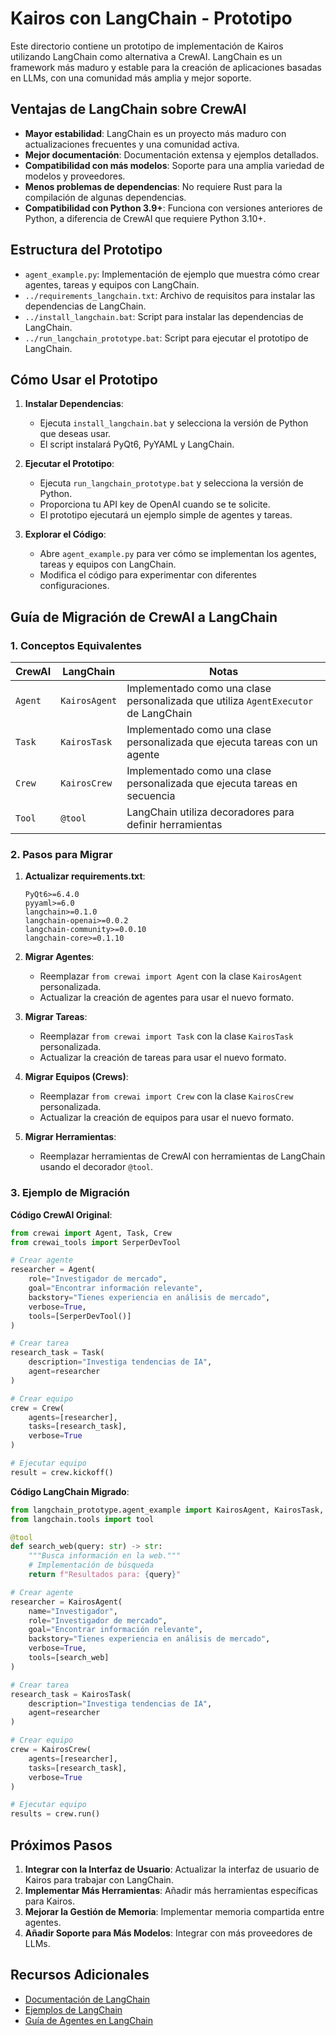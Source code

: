 # Kairos con LangChain - Prototipo

Este directorio contiene un prototipo de implementación de Kairos utilizando LangChain como alternativa a CrewAI. LangChain es un framework más maduro y estable para la creación de aplicaciones basadas en LLMs, con una comunidad más amplia y mejor soporte.

## Ventajas de LangChain sobre CrewAI

- **Mayor estabilidad**: LangChain es un proyecto más maduro con actualizaciones frecuentes y una comunidad activa.
- **Mejor documentación**: Documentación extensa y ejemplos detallados.
- **Compatibilidad con más modelos**: Soporte para una amplia variedad de modelos y proveedores.
- **Menos problemas de dependencias**: No requiere Rust para la compilación de algunas dependencias.
- **Compatibilidad con Python 3.9+**: Funciona con versiones anteriores de Python, a diferencia de CrewAI que requiere Python 3.10+.

## Estructura del Prototipo

- `agent_example.py`: Implementación de ejemplo que muestra cómo crear agentes, tareas y equipos con LangChain.
- `../requirements_langchain.txt`: Archivo de requisitos para instalar las dependencias de LangChain.
- `../install_langchain.bat`: Script para instalar las dependencias de LangChain.
- `../run_langchain_prototype.bat`: Script para ejecutar el prototipo de LangChain.

## Cómo Usar el Prototipo

1. **Instalar Dependencias**:
   - Ejecuta `install_langchain.bat` y selecciona la versión de Python que deseas usar.
   - El script instalará PyQt6, PyYAML y LangChain.

2. **Ejecutar el Prototipo**:
   - Ejecuta `run_langchain_prototype.bat` y selecciona la versión de Python.
   - Proporciona tu API key de OpenAI cuando se te solicite.
   - El prototipo ejecutará un ejemplo simple de agentes y tareas.

3. **Explorar el Código**:
   - Abre `agent_example.py` para ver cómo se implementan los agentes, tareas y equipos con LangChain.
   - Modifica el código para experimentar con diferentes configuraciones.

## Guía de Migración de CrewAI a LangChain

### 1. Conceptos Equivalentes

| CrewAI | LangChain | Notas |
|--------|-----------|-------|
| `Agent` | `KairosAgent` | Implementado como una clase personalizada que utiliza `AgentExecutor` de LangChain |
| `Task` | `KairosTask` | Implementado como una clase personalizada que ejecuta tareas con un agente |
| `Crew` | `KairosCrew` | Implementado como una clase personalizada que ejecuta tareas en secuencia |
| `Tool` | `@tool` | LangChain utiliza decoradores para definir herramientas |

### 2. Pasos para Migrar

1. **Actualizar requirements.txt**:
   ```
   PyQt6>=6.4.0
   pyyaml>=6.0
   langchain>=0.1.0
   langchain-openai>=0.0.2
   langchain-community>=0.0.10
   langchain-core>=0.1.10
   ```

2. **Migrar Agentes**:
   - Reemplazar `from crewai import Agent` con la clase `KairosAgent` personalizada.
   - Actualizar la creación de agentes para usar el nuevo formato.

3. **Migrar Tareas**:
   - Reemplazar `from crewai import Task` con la clase `KairosTask` personalizada.
   - Actualizar la creación de tareas para usar el nuevo formato.

4. **Migrar Equipos (Crews)**:
   - Reemplazar `from crewai import Crew` con la clase `KairosCrew` personalizada.
   - Actualizar la creación de equipos para usar el nuevo formato.

5. **Migrar Herramientas**:
   - Reemplazar herramientas de CrewAI con herramientas de LangChain usando el decorador `@tool`.

### 3. Ejemplo de Migración

**Código CrewAI Original**:
```python
from crewai import Agent, Task, Crew
from crewai_tools import SerperDevTool

# Crear agente
researcher = Agent(
    role="Investigador de mercado",
    goal="Encontrar información relevante",
    backstory="Tienes experiencia en análisis de mercado",
    verbose=True,
    tools=[SerperDevTool()]
)

# Crear tarea
research_task = Task(
    description="Investiga tendencias de IA",
    agent=researcher
)

# Crear equipo
crew = Crew(
    agents=[researcher],
    tasks=[research_task],
    verbose=True
)

# Ejecutar equipo
result = crew.kickoff()
```

**Código LangChain Migrado**:
```python
from langchain_prototype.agent_example import KairosAgent, KairosTask, KairosCrew
from langchain.tools import tool

@tool
def search_web(query: str) -> str:
    """Busca información en la web."""
    # Implementación de búsqueda
    return f"Resultados para: {query}"

# Crear agente
researcher = KairosAgent(
    name="Investigador",
    role="Investigador de mercado",
    goal="Encontrar información relevante",
    backstory="Tienes experiencia en análisis de mercado",
    verbose=True,
    tools=[search_web]
)

# Crear tarea
research_task = KairosTask(
    description="Investiga tendencias de IA",
    agent=researcher
)

# Crear equipo
crew = KairosCrew(
    agents=[researcher],
    tasks=[research_task],
    verbose=True
)

# Ejecutar equipo
results = crew.run()
```

## Próximos Pasos

1. **Integrar con la Interfaz de Usuario**: Actualizar la interfaz de usuario de Kairos para trabajar con LangChain.
2. **Implementar Más Herramientas**: Añadir más herramientas específicas para Kairos.
3. **Mejorar la Gestión de Memoria**: Implementar memoria compartida entre agentes.
4. **Añadir Soporte para Más Modelos**: Integrar con más proveedores de LLMs.

## Recursos Adicionales

- [Documentación de LangChain](https://python.langchain.com/docs/get_started/introduction)
- [Ejemplos de LangChain](https://python.langchain.com/docs/use_cases)
- [Guía de Agentes en LangChain](https://python.langchain.com/docs/modules/agents/)
